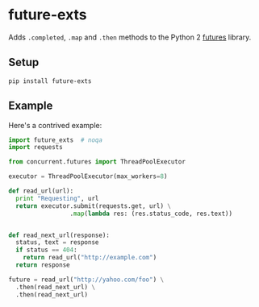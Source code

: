 # future-exts

Adds `.completed`, `.map` and `.then` methods to the Python 2 [futures][futures] library.

## Setup

`pip install future-exts`

## Example

Here's a contrived example:

``` python
import future_exts  # noqa
import requests

from concurrent.futures import ThreadPoolExecutor

executor = ThreadPoolExecutor(max_workers=8)

def read_url(url):
  print "Requesting", url
  return executor.submit(requests.get, url) \
                 .map(lambda res: (res.status_code, res.text))


def read_next_url(response):
  status, text = response
  if status == 404:
    return read_url("http://example.com")
  return response

future = read_url("http://yahoo.com/foo") \
  .then(read_next_url) \
  .then(read_next_url)
```

[futures]: https://pypi.python.org/pypi/futures
